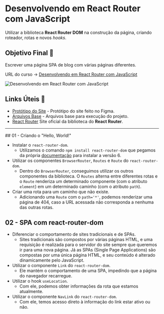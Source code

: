 # Desenvolvendo em React Router com JavaScript

Utilizar a biblioteca **React Router DOM** na construção da página, criando roteador, rotas e novos *hooks*.

## Objetivo Final &#x1F3AF;

Escrever uma página SPA de blog com várias páginas diferentes.

URL do curso -> [Desenvolvendo em React Router com JavaScript](https://cursos.alura.com.br/course/React-desenvolvendo-react-router-javaScript)

![Desenvolvendo em React Router com JavaScript](https://www.alura.com.br/assets/api/share/curso-React-desenvolvendo-react-router-javaScript.png)

## Links Úteis &#x1F517;
* [Protótipo do Site](https://www.figma.com/file/nDTrIQxTu6aldQG0o0iAbj/Ol%C3%A1%2C-Mundo!---Projeto-React%3A-router?node-id=38%3A716) - Protótipo do site feito no Figma.
* [Arquivos Base](https://caelum-online-public.s3.amazonaws.com/2676-react/01/preparando-ambiente.zip) - Arquivos base para execução do projeto.
* [React Router](https://reactrouter.com/en/main) Site oficial da biblioteca do **React Router**.

***

## 01 - Criando o "Hello, World!"
* Instalar o `react-router-dom`.
    * Utilizamos o comando `npm install react-router-dom` que pegamos da própria [documentação](https://reactrouter.com/en/main/start/tutorial) para instalar a versão 6.
* Utilizar os componentes `BrowserRouter`, `Routes` e `Route` do `react-router-dom`.
    * Dentro do `BrowserRouter`, conseguimos utilizar os outros componentes da biblioteca. O `Routes` alterna entre diferentes rotas e o `Route` renderiza um determinado componente (com o atributo `element`) em um determinado caminho (com o atributo `path`).
* Criar uma rota para um caminho que não existe.
    * Adicionando uma `Route` com o `path='*'`, podemos renderizar uma página de 404, caso a URL acessada não corresponda a nenhuma das outras rotas.

## 02 - SPA com react-router-dom
* Diferenciar o comportamento de sites tradicionais e de SPAs.
    * Sites tradicionais são compostos por várias páginas HTML, e uma requisição é realizada para o servidor do site sempre que queremos ir para uma nova página. Já as SPAs (Single Page Applications) são compostas por uma única página HTML, e seu conteúdo é alterado dinamicamente pelo JavaScript.
* Utilizar o componente `Link` do `react-router-dom`.
    * Ele mantém o comportamento de uma SPA, impedindo que a página do navegador recarregue.
* Utilizar o hook `useLocation`.
    * Com ele, podemos obter informações da rota que estamos atualmente.
* Utilizar o componente `NavLink` do `react-router-dom`.
    * Com ele, temos acesso direto à informação do link estar ativo ou não.